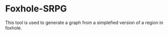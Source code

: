 # Foxhole-SRPG
This tool is used to generate a graph from a simplefied version of a region in foxhole.
